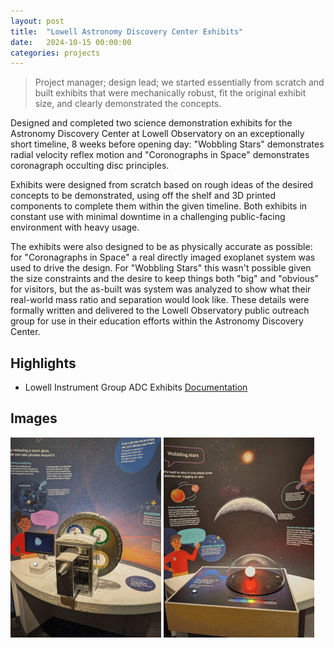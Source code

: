 ```yaml
---
layout: post
title:  "Lowell Astronomy Discovery Center Exhibits"
date:   2024-10-15 00:00:00
categories: projects
---
```


> Project manager; design lead; we started essentially from scratch and built
  exhibits that were mechanically robust, fit the original exhibit size, and
  clearly demonstrated the concepts.

Designed and completed two science demonstration exhibits for the Astronomy Discovery Center at Lowell Observatory on an exceptionally short timeline, 8 weeks before opening day: "Wobbling Stars" demonstrates radial velocity reflex motion and "Coronographs in Space" demonstrates coronagraph occulting disc principles.

Exhibits were designed from scratch based on rough ideas of the desired concepts to be demonstrated, using off the shelf and 3D printed components to complete them within the given timeline. Both exhibits in constant use with minimal downtime in a challenging public-facing environment with heavy usage.

The exhibits were also designed to be as physically accurate as possible: for "Coronagraphs in Space" a real directly imaged exoplanet system was used to drive the design. For "Wobbling Stars" this wasn't possible given the size constraints and the desire to keep things both "big" and "obvious" for visitors, but the as-built was system was analyzed to show what their real-world mass ratio and separation would look like. These details were formally written and delivered to the Lowell Observatory public outreach group for use in their education efforts within the Astronomy Discovery Center.

## Highlights
* Lowell Instrument Group ADC Exhibits [Documentation](/content/docs/lowell_adcexhibitdetails.pdf)

## Images
[![Coronagraphs in Space](/content/images/320idx/lowell_adccorona.jpg)](/content/images/originals/lowell_adccorona.jpg)
[![Wobbing Stars](/content/images/320idx/lowell_adcwobble.jpg)](/content/images/originals/lowell_adcwobble.jpg)
